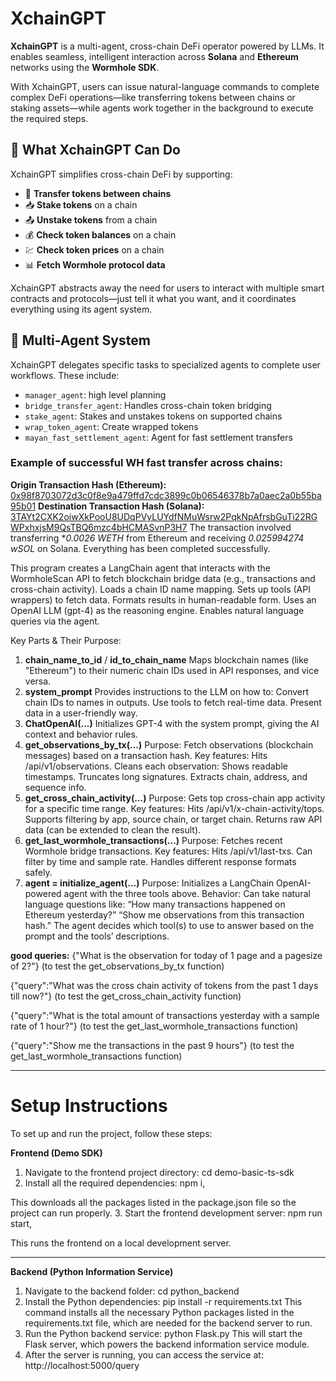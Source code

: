 # XchainGPT

**XchainGPT** is a multi-agent, cross-chain DeFi operator powered by LLMs. It enables seamless, intelligent interaction across **Solana** and **Ethereum** networks using the **Wormhole SDK**.

With XchainGPT, users can issue natural-language commands to complete complex DeFi operations—like transferring tokens between chains or staking assets—while agents work together in the background to execute the required steps.

## 🔗 What XchainGPT Can Do

XchainGPT simplifies cross-chain DeFi by supporting:

- 🔁 **Transfer tokens between chains**  
- 📥 **Stake tokens** on a chain  
- 📤 **Unstake tokens** from a chain  
- 💰 **Check token balances** on a chain  
- 💹 **Check token prices** on a chain  
- 📊 **Fetch Wormhole protocol data**

XchainGPT abstracts away the need for users to interact with multiple smart contracts and protocols—just tell it what you want, and it coordinates everything using its agent system.

## 🧠 Multi-Agent System

XchainGPT delegates specific tasks to specialized agents to complete user workflows. These include:

- `manager_agent`: high level planning
- `bridge_transfer_agent`: Handles cross-chain token bridging  
- `stake_agent`: Stakes and unstakes tokens on supported chains  
- `wrap_token_agent`: Create wrapped tokens
- `mayan_fast_settlement_agent`: Agent for fast settlement transfers


### Example of successful WH fast transfer across chains:

**Origin Transaction Hash (Ethereum):** [0x98f8703072d3c0f8e9a479ffd7cdc3899c0b06546378b7a0aec2a0b55ba95b01](https://etherscan.io/tx/0x98f8703072d3c0f8e9a479ffd7cdc3899c0b06546378b7a0aec2a0b55ba95b01) 
**Destination Transaction Hash (Solana):** [3TAYt2CXK2oiwXkPooU8UDqPVyLUYdfNMuWsrw2PqkNpAfrsbGuTi22RGWPxhxjsM9QsTBQ6mzc4bHCMASvnP3H7](https://solscan.io/tx/3TAYt2CXK2oiwXkPooU8UDqPVyLUYdfNMuWsrw2PqkNpAfrsbGuTi22RGWPxhxjsM9QsTBQ6mzc4bHCMASvnP3H7) The transaction involved transferring **0.0026 WETH* from Ethereum and receiving *0.025994274 wSOL* on Solana. Everything has been completed successfully.

This program creates a LangChain agent that interacts with the WormholeScan API to fetch blockchain bridge data (e.g., transactions and cross-chain activity).
Loads a chain ID name mapping. 
Sets up tools (API wrappers) to fetch data.
Formats results in human-readable form. 
Uses an OpenAI LLM (gpt-4) as the reasoning engine. 
Enables natural language queries via the agent. 

Key Parts & Their Purpose: 

1. **chain_name_to_id** / **id_to_chain_name** Maps blockchain names (like "Ethereum") to their numeric chain IDs used in API responses, and vice versa. 
2. **system_prompt** Provides instructions to the LLM on how to: Convert chain IDs to names in outputs. Use tools to fetch real-time data. Present data in a user-friendly way. 
3. **ChatOpenAI(...)** Initializes GPT-4 with the system prompt, giving the AI context and behavior rules. 
4. **get_observations_by_tx(...)** Purpose: Fetch observations (blockchain messages) based on a transaction hash. Key features: Hits /api/v1/observations. Cleans each observation: Shows readable timestamps. Truncates long signatures. Extracts chain, address, and sequence info. 
5. **get_cross_chain_activity(...)** Purpose: Gets top cross-chain app activity for a specific time range. Key features: Hits /api/v1/x-chain-activity/tops. Supports filtering by app, source chain, or target chain. Returns raw API data (can be extended to clean the result). 
6. **get_last_wormhole_transactions(...)** Purpose: Fetches recent Wormhole bridge transactions. Key features: Hits /api/v1/last-txs. Can filter by time and sample rate. Handles different response formats safely. 
7. **agent = initialize_agent(...)** Purpose: Initializes a LangChain OpenAI-powered agent with the three tools above. Behavior: Can take natural language questions like: “How many transactions happened on Ethereum yesterday?” “Show me observations from this transaction hash.” The agent decides which tool(s) to use to answer based on the prompt and the tools’ descriptions. 

**good queries:**
{"What is the observation for today of 1 page and a pagesize of 2?"}
(to test the get_observations_by_tx function)

{"query":"What was the cross chain activity of tokens from the past 1 days till now?"}
(to test the get_cross_chain_activity function)

{"query":"What is the total amount of transactions yesterday with a sample rate of 1 hour?"}
(to test the get_last_wormhole_transactions function)

{"query":"Show me the transactions in the past 9 hours"}
(to test the get_last_wormhole_transactions function)


______________
# Setup Instructions

To set up and run the project, follow these steps:

**Frontend (Demo SDK)**
1.  Navigate to the frontend project directory:
	cd demo-basic-ts-sdk
2.  Install all the required dependencies:
	npm i, 

This downloads all the packages listed in the package.json file so the project can run properly.
3.  Start the frontend development server:
	npm run start, 

This runs the frontend on a local development server.
______________
**Backend (Python Information Service)**
1.	Navigate to the backend folder:
	cd python_backend
2.	Install the Python dependencies:
	pip install -r requirements.txt
This command installs all the necessary Python packages listed in the requirements.txt file, which are needed for the backend server to run.
3.	Run the Python backend service:
	python Flask.py
This will start the Flask server, which powers the backend information service module.
4.  After the server is running, you can access the service at:
	http://localhost:5000/query


